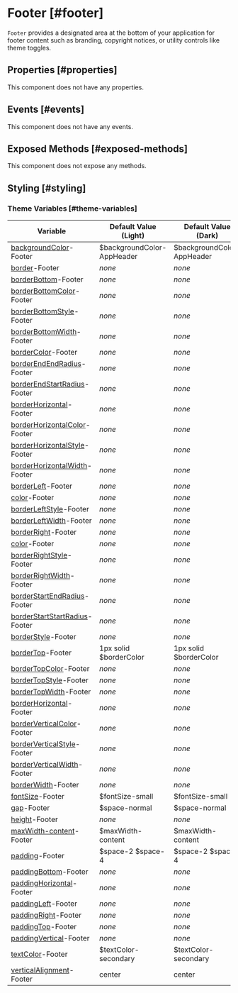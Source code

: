 # Footer [#footer]

`Footer` provides a designated area at the bottom of your application for footer content such as branding, copyright notices, or utility controls like theme toggles.

## Properties [#properties]

This component does not have any properties.

## Events [#events]

This component does not have any events.

## Exposed Methods [#exposed-methods]

This component does not expose any methods.

## Styling [#styling]

### Theme Variables [#theme-variables]

| Variable | Default Value (Light) | Default Value (Dark) |
| --- | --- | --- |
| [backgroundColor](../styles-and-themes/common-units/#color)-Footer | $backgroundColor-AppHeader | $backgroundColor-AppHeader |
| [border](../styles-and-themes/common-units/#border)-Footer | *none* | *none* |
| [borderBottom](../styles-and-themes/common-units/#border)-Footer | *none* | *none* |
| [borderBottomColor](../styles-and-themes/common-units/#color)-Footer | *none* | *none* |
| [borderBottomStyle](../styles-and-themes/common-units/#border-style)-Footer | *none* | *none* |
| [borderBottomWidth](../styles-and-themes/common-units/#size)-Footer | *none* | *none* |
| [borderColor](../styles-and-themes/common-units/#color)-Footer | *none* | *none* |
| [borderEndEndRadius](../styles-and-themes/common-units/#border-rounding)-Footer | *none* | *none* |
| [borderEndStartRadius](../styles-and-themes/common-units/#border-rounding)-Footer | *none* | *none* |
| [borderHorizontal](../styles-and-themes/common-units/#border)-Footer | *none* | *none* |
| [borderHorizontalColor](../styles-and-themes/common-units/#color)-Footer | *none* | *none* |
| [borderHorizontalStyle](../styles-and-themes/common-units/#border-style)-Footer | *none* | *none* |
| [borderHorizontalWidth](../styles-and-themes/common-units/#size)-Footer | *none* | *none* |
| [borderLeft](../styles-and-themes/common-units/#border)-Footer | *none* | *none* |
| [color](../styles-and-themes/common-units/#color)-Footer | *none* | *none* |
| [borderLeftStyle](../styles-and-themes/common-units/#border-style)-Footer | *none* | *none* |
| [borderLeftWidth](../styles-and-themes/common-units/#size)-Footer | *none* | *none* |
| [borderRight](../styles-and-themes/common-units/#border)-Footer | *none* | *none* |
| [color](../styles-and-themes/common-units/#color)-Footer | *none* | *none* |
| [borderRightStyle](../styles-and-themes/common-units/#border-style)-Footer | *none* | *none* |
| [borderRightWidth](../styles-and-themes/common-units/#size)-Footer | *none* | *none* |
| [borderStartEndRadius](../styles-and-themes/common-units/#border-rounding)-Footer | *none* | *none* |
| [borderStartStartRadius](../styles-and-themes/common-units/#border-rounding)-Footer | *none* | *none* |
| [borderStyle](../styles-and-themes/common-units/#border-style)-Footer | *none* | *none* |
| [borderTop](../styles-and-themes/common-units/#border)-Footer | 1px solid $borderColor | 1px solid $borderColor |
| [borderTopColor](../styles-and-themes/common-units/#color)-Footer | *none* | *none* |
| [borderTopStyle](../styles-and-themes/common-units/#border-style)-Footer | *none* | *none* |
| [borderTopWidth](../styles-and-themes/common-units/#size)-Footer | *none* | *none* |
| [borderHorizontal](../styles-and-themes/common-units/#border)-Footer | *none* | *none* |
| [borderVerticalColor](../styles-and-themes/common-units/#color)-Footer | *none* | *none* |
| [borderVerticalStyle](../styles-and-themes/common-units/#border-style)-Footer | *none* | *none* |
| [borderVerticalWidth](../styles-and-themes/common-units/#size)-Footer | *none* | *none* |
| [borderWidth](../styles-and-themes/common-units/#size)-Footer | *none* | *none* |
| [fontSize](../styles-and-themes/common-units/#size)-Footer | $fontSize-small | $fontSize-small |
| [gap](../styles-and-themes/common-units/#size)-Footer | $space-normal | $space-normal |
| [height](../styles-and-themes/common-units/#size)-Footer | *none* | *none* |
| [maxWidth-content](../styles-and-themes/common-units/#size)-Footer | $maxWidth-content | $maxWidth-content |
| [padding](../styles-and-themes/common-units/#size)-Footer | $space-2 $space-4 | $space-2 $space-4 |
| [paddingBottom](../styles-and-themes/common-units/#size)-Footer | *none* | *none* |
| [paddingHorizontal](../styles-and-themes/common-units/#size)-Footer | *none* | *none* |
| [paddingLeft](../styles-and-themes/common-units/#size)-Footer | *none* | *none* |
| [paddingRight](../styles-and-themes/common-units/#size)-Footer | *none* | *none* |
| [paddingTop](../styles-and-themes/common-units/#size)-Footer | *none* | *none* |
| [paddingVertical](../styles-and-themes/common-units/#size)-Footer | *none* | *none* |
| [textColor](../styles-and-themes/common-units/#color)-Footer | $textColor-secondary | $textColor-secondary |
| [verticalAlignment](../styles-and-themes/common-units/#alignment)-Footer | center | center |

